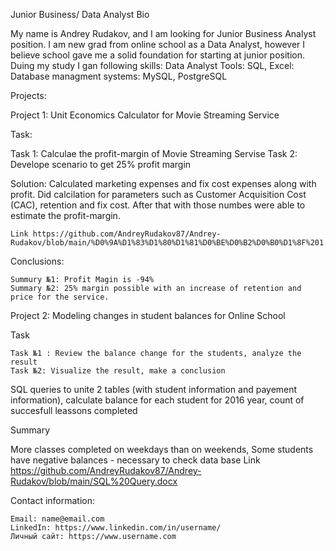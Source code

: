 Junior Business/ Data Analyst
Bio

My name is Andrey Rudakov, and I am looking for Junior Business Analyst position. I am new grad from online school as a Data Analyst, however I believe school gave me a solid foundation for starting at junior position.
Duing my study I gan following skills:
    Data Analyst Tools: SQL, Excel:
    Database managment systems: MySQL, PostgreSQL


Projects:

Project 1: Unit Economics Calculator for Movie Streaming Service 

Task:

   Task 1: Calculae the profit-margin of Movie Streaming Servise
   Task 2: Develope scenario to get 25% profit margin

Solution:
Calculated marketing expenses and fix cost expenses along with profit. Did calcilation for parameters such as Customer Acquisition Cost (CAC), retention and fix cost. After that with those numbes were able to estimate the profit-margin.

    Link https://github.com/AndreyRudakov87/Andrey-Rudakov/blob/main/%D0%9A%D1%83%D1%80%D1%81%D0%BE%D0%B2%D0%B0%D1%8F%201.xlsx 
Conclusions:

    Summury №1: Profit Magin is -94%
    Summary №2: 25% margin possible with an increase of retention and price for the service.


Project 2: Modeling changes in student balances for Online School

Task

    Task №1 : Review the balance change for the students, analyze the result
    Task №2: Visualize the result, make a conclusion

SQL queries to unite 2 tables (with student information and payement information), calculate balance for each student for 2016 year, count of succesfull leassons completed
   

Summary

   More classes completed on weekdays than on weekends,
   Some students have negative balances - necessary to check data base
   Link https://github.com/AndreyRudakov87/Andrey-Rudakov/blob/main/SQL%20Query.docx

Contact information:

    Email: name@email.com
    LinkedIn: https://www.linkedin.com/in/username/
    Личный сайт: https://www.username.com
